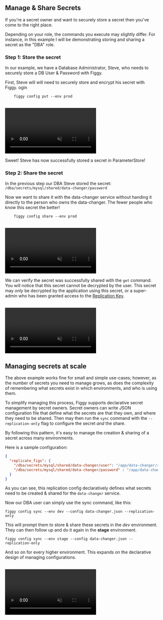 ## Manage & Share Secrets

If you're a secret owner and want to securely store a secret then you've come to the right place. 

Depending on your role, the commands you execute may slightly differ. For instance, in this example I will be demonstrating
storing and sharing a secret as the "DBA" role.

### Step 1: Store the secret
In our example, we have a Database Administrator, Steve, who needs to securely store a DB User & Password with Figgy.

First, Steve will will need to securely store and encrypt his secret with Figgy. 
ogin
```console
    figgy config put --env prod
```

<br/>
<video controls loop muted class="video"><source src="/images/videos/dba-put-password.mp4" type="video/mp4"></video>
<br/>


Sweet! Steve has now successfully stored a secret in ParameterStore!

### Step 2: Share the secret

In the previous step our DBA Steve stored the secret: `/dba/secrets/mysql/shared/data-changer/password`

Now we want to share it with the data-changer service without handing it directly to the person who owns the 
data-changer. The fewer people who know this secret the better!

```console
    figgy config share --env prod
```

<br/>
<video controls loop muted class="video"><source src="/images/videos/dba-share-password.mp4" type="video/mp4"></video>
<br/>



We can verify the secret was successfully shared with the `get` command. You will notice that this secret cannot be 
decrypted by the user. This secret may _only_ be decrypted by the application using this secret, or a super-admin who
has been granted access to the [Replication Key](/advanced/confidentiality/).


<br/>
<video controls loop muted class="video"><source src="/images/videos/dba-get-password.mp4" type="video/mp4"></video>
<br/>


## Managing secrets at scale

The above example works fine for small and simple use-cases; however, as the number of secrets you need to manage
grows, as does the complexity of remembering what secrets exist in which environments, and who is using them.

To simplify managing this process, Figgy supports declarative secret management by secret owners. Secret owners
can write JSON configuration file that define what the secrets are that they own, and where they need to be
shared. Then may then run the `sync` command with the `--replication-only` flag to configure the secret _and_ the share.

By following this pattern, it's easy to manage the creation & sharing of a secret across many environments.

Here is a sample configuration:
```json
{
  "replicate_figs": {
    "/dba/secrets/mysql/shared/data-changer/user": "/app/data-changer/replicated/secrets/mysql/user",
    "/dba/secrets/mysql/shared/data-changer/password" : "/app/data-changer/replicated/secrets/mysql/password"
  }
}
```

As you can see, this replication config declaratively defines what secrets need to be created & shared for the 
`data-changer` service.

Now our DBA user can simply use the sync command, like this:

    figgy config sync --env dev --config data-changer.json --replication-only

This will prompt them to store & share these secrets in the *dev* environment. They can then follow up and do it again
in the **stage** environment.

    figgy config sync --env stage --config data-changer.json --replication-only
    
    
And so on for every higher environment. This expands on the declarative design of managing configurations.

<br/>
<video controls loop muted class="video"><source src="/images/videos/dba-sync-repl-only.mp4" type="video/mp4"></video>
<br/>
